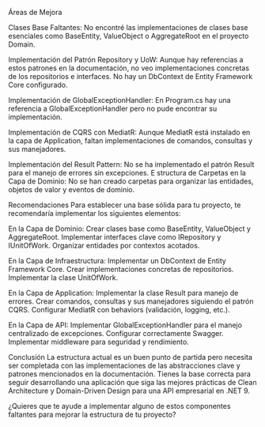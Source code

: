 Áreas de Mejora

Clases Base Faltantes:
No encontré las implementaciones de clases base esenciales como BaseEntity, ValueObject o AggregateRoot en el proyecto Domain.

Implementación del Patrón Repository y UoW:
Aunque hay referencias a estos patrones en la documentación, no veo implementaciones concretas de los repositorios e interfaces.
No hay un DbContext de Entity Framework Core configurado.

Implementación de GlobalExceptionHandler:
En Program.cs hay una referencia a GlobalExceptionHandler pero no pude encontrar su implementación.

Implementación de CQRS con MediatR:
Aunque MediatR está instalado en la capa de Application, faltan implementaciones de comandos, consultas y sus manejadores.

Implementación del Result Pattern:
No se ha implementado el patrón Result para el manejo de errores sin excepciones.
E
structura de Carpetas en la Capa de Dominio:
No se han creado carpetas para organizar las entidades, objetos de valor y eventos de dominio.

Recomendaciones
Para establecer una base sólida para tu proyecto, te recomendaría implementar los siguientes elementos:

En la Capa de Dominio:
Crear clases base como BaseEntity, ValueObject y AggregateRoot.
Implementar interfaces clave como IRepository<T> y IUnitOfWork.
Organizar entidades por contextos acotados.

En la Capa de Infraestructura:
Implementar un DbContext de Entity Framework Core.
Crear implementaciones concretas de repositorios.
Implementar la clase UnitOfWork.

En la Capa de Application:
Implementar la clase Result para manejo de errores.
Crear comandos, consultas y sus manejadores siguiendo el patrón CQRS.
Configurar MediatR con behaviors (validación, logging, etc.).

En la Capa de API:
Implementar GlobalExceptionHandler para el manejo centralizado de excepciones.
Configurar correctamente Swagger.
Implementar middleware para seguridad y rendimiento.

Conclusión
La estructura actual es un buen punto de partida pero necesita ser completada con las implementaciones de las abstracciones clave y patrones mencionados en la documentación. Tienes la base correcta para seguir desarrollando una aplicación que siga las mejores prácticas de Clean Architecture y Domain-Driven Design para una API empresarial en .NET 9.

¿Quieres que te ayude a implementar alguno de estos componentes faltantes para mejorar la estructura de tu proyecto?